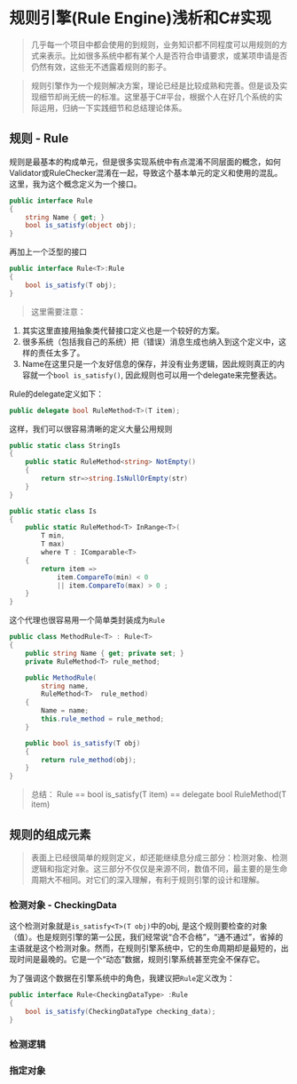  # 规则引擎(Rule Engine)浅析和C#实现
> 几乎每一个项目中都会使用的到规则，业务知识都不同程度可以用规则的方式来表示。比如很多系统中都有某个人是否符合申请要求，或某项申请是否仍然有效，这些无不透露着规则的影子。

> 规则引擎作为一个规则解决方案，理论已经是比较成熟和完善。但是谈及实现细节却尚无统一的标准。这里基于C#平台，根据个人在好几个系统的实际运用，归纳一下实践细节和总结理论体系。

## 规则 - Rule
规则是最基本的构成单元，但是很多实现系统中有点混淆不同层面的概念，如何Validator或RuleChecker混淆在一起，导致这个基本单元的定义和使用的混乱。这里，我为这个概念定义为一个接口。
```cs
public interface Rule
{
    string Name { get; }
    bool is_satisfy(object obj);
}
```
再加上一个泛型的接口
```cs
public interface Rule<T>:Rule
{
    bool is_satisfy(T obj);
}
```

> 这里需要注意：
1. 其实这里直接用抽象类代替接口定义也是一个较好的方案。
2. 很多系统（包括我自己的系统）把（错误）消息生成也纳入到这个定义中，这样的责任太多了。
3. Name在这里只是一个友好信息的保存，并没有业务逻辑，因此规则真正的内容就一个`bool is_satisfy()`, 因此规则也可以用一个delegate来完整表达。

Rule的delegate定义如下：
```cs
public delegate bool RuleMethod<T>(T item);
```
这样，我们可以很容易清晰的定义大量公用规则
```cs
public static class StringIs
{
	public static RuleMethod<string> NotEmpty()
	{
		return str=>string.IsNullOrEmpty(str)
	}
}

public static class Is
{
    public static RuleMethod<T> InRange<T>(
		T min,
		T max)
        where T : IComparable<T>
    {
        return item => 
			item.CompareTo(min) < 0 
			|| item.CompareTo(max) > 0 ;                 
    }
}
```

这个代理也很容易用一个简单类封装成为`Rule`
```cs
public class MethodRule<T> : Rule<T>
{
    public string Name { get; private set; }
    private RuleMethod<T> rule_method;

    public MethodRule(
		string name, 
		RuleMethod<T>  rule_method)
    {
        Name = name;
        this.rule_method = rule_method;
    }

    public bool is_satisfy(T obj)
	{
		return rule_method(obj);
	}
}
```
> 总结：
Rule<T> == bool is_satisfy<T>(T item) == delegate bool RuleMethod<T>(T item)

## 规则的组成元素
> 表面上已经很简单的规则定义，却还能继续息分成三部分：检测对象、检测逻辑和指定对象。这三部分不仅仅是来源不同，数值不同，最主要的是生命周期大不相同。对它们的深入理解，有利于规则引擎的设计和理解。

###  检测对象 - CheckingData
这个检测对象就是`is_satisfy<T>(T obj)`中的obj, 是这个规则要检查的对象（值）。也是规则引擎的第一公民，我们经常说“合不合格”，“通不通过”，省掉的主语就是这个检测对象。然而，在规则引擎系统中，它的生命周期却是最短的，出现时间是最晚的。它是一个“动态”数据，规则引擎系统甚至完全不保存它。

为了强调这个数据在引擎系统中的角色，我建议把`Rule`定义改为：
```cs
public interface Rule<CheckingDataType> :Rule
{
	bool is_satisfy(CheckingDataType checking_data);
}
```

### 检测逻辑 


### 指定对象

